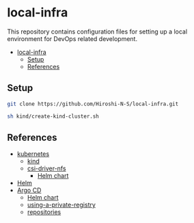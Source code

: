 # local-infra

This repository contains configuration files for setting up a local environment for DevOps related development.

- [local-infra](#local-infra)
  - [Setup](#setup)
  - [References](#references)

## Setup

``` sh
git clone https://github.com/Hiroshi-N-S/local-infra.git

sh kind/create-kind-cluster.sh
```

## References

- [kubernetes](https://kubernetes.io/)
  - [kind](https://kind.sigs.k8s.io/)
  - [csi-driver-nfs](https://github.com/kubernetes-csi/csi-driver-nfs)
    - [Helm chart](https://github.com/kubernetes-csi/csi-driver-nfs/tree/master/charts)
- [Helm](https://helm.sh/docs/)
- [Argo CD](https://argoproj.github.io/cd/)
  - [Helm chart](https://artifacthub.io/packages/helm/argo/argo-cd)
  - [using-a-private-registry](https://kubernetes.io/docs/concepts/containers/images/#using-a-private-registry)
  - [repositories](https://argo-cd.readthedocs.io/en/stable/operator-manual/declarative-setup/#repositories)

